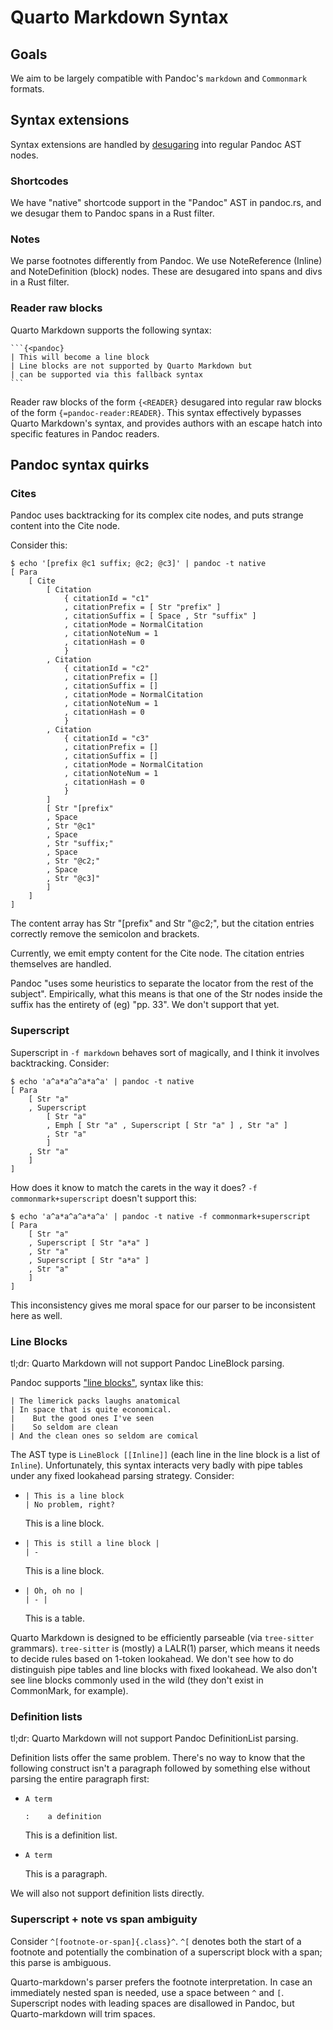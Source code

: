 # Quarto Markdown Syntax

## Goals

We aim to be largely compatible with Pandoc's `markdown` and `Commonmark` formats.

## Syntax extensions

Syntax extensions are handled by [desugaring](https://cs.brown.edu/courses/cs173/2012/book/Desugaring_as_a_Language_Feature.html) into regular Pandoc AST nodes.

### Shortcodes

We have "native" shortcode support in the "Pandoc" AST in pandoc.rs, and
we desugar them to Pandoc spans in a Rust filter.

### Notes

We parse footnotes differently from Pandoc.
We use NoteReference (Inline) and NoteDefinition (block) nodes.
These are desugared into spans and divs in a Rust filter.

### Reader raw blocks

Quarto Markdown supports the following syntax:

````
```{<pandoc}
| This will become a line block
| Line blocks are not supported by Quarto Markdown but
| can be supported via this fallback syntax
```
````

Reader raw blocks of the form `{<READER}` desugared into regular raw blocks of the form `{=pandoc-reader:READER}`.
This syntax effectively bypasses Quarto Markdown's syntax, and provides authors with an escape hatch into specific features in Pandoc readers.

## Pandoc syntax quirks

### Cites

Pandoc uses backtracking for its complex cite nodes, and puts strange content into the Cite node. 

Consider this:

```
$ echo '[prefix @c1 suffix; @c2; @c3]' | pandoc -t native
[ Para
    [ Cite
        [ Citation
            { citationId = "c1"
            , citationPrefix = [ Str "prefix" ]
            , citationSuffix = [ Space , Str "suffix" ]
            , citationMode = NormalCitation
            , citationNoteNum = 1
            , citationHash = 0
            }
        , Citation
            { citationId = "c2"
            , citationPrefix = []
            , citationSuffix = []
            , citationMode = NormalCitation
            , citationNoteNum = 1
            , citationHash = 0
            }
        , Citation
            { citationId = "c3"
            , citationPrefix = []
            , citationSuffix = []
            , citationMode = NormalCitation
            , citationNoteNum = 1
            , citationHash = 0
            }
        ]
        [ Str "[prefix"
        , Space
        , Str "@c1"
        , Space
        , Str "suffix;"
        , Space
        , Str "@c2;"
        , Space
        , Str "@c3]"
        ]
    ]
]
```

The content array has Str "[prefix" and Str "@c2;", but the citation entries correctly remove the semicolon and brackets.

Currently, we emit empty content for the Cite node.
The citation entries themselves are handled.

Pandoc "uses some heuristics to separate the locator from the rest of the subject".
Empirically, what this means is that one of the Str nodes inside the suffix has the entirety of (eg) "pp. 33".
We don't support that yet.

### Superscript

Superscript in `-f markdown` behaves sort of magically, and I think it involves backtracking. Consider:

```
$ echo 'a^a*a^a^a*a^a' | pandoc -t native
[ Para
    [ Str "a"
    , Superscript
        [ Str "a"
        , Emph [ Str "a" , Superscript [ Str "a" ] , Str "a" ]
        , Str "a"
        ]
    , Str "a"
    ]
]
```

How does it know to match the carets in the way it does? `-f commonmark+superscript` doesn't support this:

```
$ echo 'a^a*a^a^a*a^a' | pandoc -t native -f commonmark+superscript
[ Para
    [ Str "a"
    , Superscript [ Str "a*a" ]
    , Str "a"
    , Superscript [ Str "a*a" ]
    , Str "a"
    ]
]
```

This inconsistency gives me moral space for our parser to be inconsistent here as well.

### Line Blocks

tl;dr: Quarto Markdown will not support Pandoc LineBlock parsing.

Pandoc supports ["line blocks"](https://pandoc.org/demo/example33/8.6-line-blocks.html), syntax like this:

```
| The limerick packs laughs anatomical
| In space that is quite economical.
|    But the good ones I've seen
|    So seldom are clean
| And the clean ones so seldom are comical
```

The AST type is `LineBlock [[Inline]]` (each line in the line block is a list of `Inline`).
Unfortunately, this syntax interacts very badly with pipe tables under any fixed lookahead parsing strategy.
Consider:

- ```
  | This is a line block
  | No problem, right?
  ```

  This is a line block.

- ```
  | This is still a line block |
  | -
  ```

  This is a line block.

- ```
  | Oh, oh no |
  | - |
  ```
  
  This is a table.

Quarto Markdown is designed to be efficiently parseable (via `tree-sitter` grammars).
`tree-sitter` is (mostly) a LALR(1) parser, which means it needs to decide rules based on 1-token lookahead.
We don't see how to do distinguish pipe tables and line blocks with fixed lookahead.
We also don't see line blocks commonly used in the wild (they don't exist in CommonMark, for example).

### Definition lists

tl;dr: Quarto Markdown will not support Pandoc DefinitionList parsing.

Definition lists offer the same problem.
There's no way to know that the following construct isn't a paragraph followed by something else without parsing the entire paragraph first:

- ```
  A term
  
  :    a definition
  ```

  This is a definition list.

- ```
  A term
  ```

  This is a paragraph.

We will also not support definition lists directly.

### Superscript + note vs span ambiguity

Consider `^[footnote-or-span]{.class}^`. `^[` denotes both the start of a footnote and potentially the combination of a superscript block with a span; this parse is ambiguous.

Quarto-markdown's parser prefers the footnote interpretation. In case an immediately nested span is needed, use a space between `^` and `[`.
Superscript nodes with leading spaces are disallowed in Pandoc, but Quarto-markdown will trim spaces.
